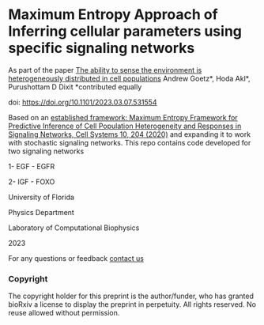 # Maximum Entropy Approach of Inferring cellular parameters using specific signaling networks 

As part of the paper [The ability to sense the environment is heterogeneously distributed in cell populations](https://www.biorxiv.org/content/10.1101/2023.03.07.531554v2.abstract)
Andrew Goetz*, Hoda Akl*,  Purushottam D Dixit
*contributed equally 

doi: https://doi.org/10.1101/2023.03.07.531554

Based on an [established framework:  Maximum Entropy Framework for Predictive Inference of Cell Population Heterogeneity and Responses in Signaling Networks, Cell Systems 10, 204 (2020)](https://pubmed.ncbi.nlm.nih.gov/31864963/) and expanding it to work with stochastic signaling networks. This repo contains code developed for two signaling networks 

1- EGF - EGFR 

2- IGF - FOXO 


University of Florida  

Physics Department 

Laboratory of Computational Biophysics

2023

For any questions or feedback [contact us](mailto:hodaakl@ufl.edu)

### Copyright 
The copyright holder for this preprint is the author/funder, who has granted bioRxiv a license to display the preprint in perpetuity. All rights reserved. No reuse allowed without permission.
